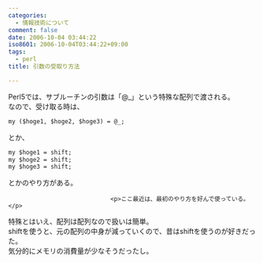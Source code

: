 ```yaml
---
categories:
  - 情報技術について
comment: false
date: 2006-10-04 03:44:22
iso8601: 2006-10-04T03:44:22+09:00
tags:
  - perl
title: 引数の受取り方法

---
```


<div class="entry-body">
                                 <p>Perl5では、サブルーチンの引数は「@_」という特殊な配列で渡される。<br />
なので、受け取る時は、</p>

```default
my ($hoge1, $hoge2, $hoge3) = @_;
```

<p>とか、</p>

```default
my $hoge1 = shift;
my $hoge2 = shift;
my $hoge3 = shift;
```

<p>とかのやり方がある。</p>
                              
                                 <p>ここ最近は、最初のやり方を好んで使っている。</p>

<p>特殊とはいえ、配列は配列なので扱いは簡単。<br />
shiftを使うと、元の配列の中身が減っていくので、昔はshiftを使うのが好きだった。<br />
気分的にメモリの消費量が少なそうだったし。<br /></p>
                              </div>
    	